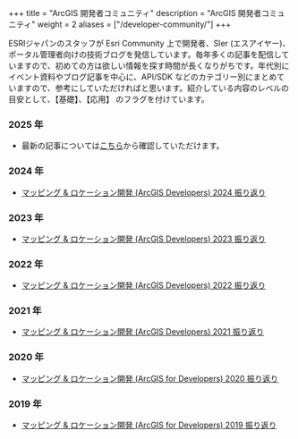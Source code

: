 +++
title = "ArcGIS 開発者コミュニティ"
description = "ArcGIS 開発者コミュニティ"
weight = 2
aliases = ["/developer-community/"]
+++

ESRIジャパンのスタッフが Esri Community 上で開発者、SIer (エスアイヤー)、ポータル管理者向けの技術ブログを発信しています。毎年多くの記事を配信していますので、初めての方は欲しい情報を探す時間が長くなりがちです。年代別にイベント資料やブログ記事を中心に、API/SDK などのカテゴリー別にまとめていますので、参考にしていただければと思います。紹介している内容のレベルの目安として、【基礎】、【応用】 のフラグを付けています。

### 2025 年

- 最新の記事については[こちら](https://community.esri.com/t5/t/ct-p/arcgis-japanese-developer-community)から確認していただけます。

### 2024 年

- [マッピング & ロケーション開発 (ArcGIS Developers) 2024 振り返り](https://community.esri.com/t5/t/t/ta-p/1571288)

### 2023 年

- [マッピング & ロケーション開発 (ArcGIS Developers) 2023 振り返り](https://community.esri.com/t5/t/t/ta-p/1364671)

### 2022 年

- [マッピング & ロケーション開発 (ArcGIS Developers) 2022 振り返り](https://community.esri.com/t5/t/t/ta-p/1243947/)

### 2021 年

- [マッピング & ロケーション開発 (ArcGIS Developers) 2021 振り返り](https://community.esri.com/t5/t/t/ta-p/1129093)

### 2020 年

- [マッピング & ロケーション開発 (ArcGIS for Developers) 2020 振り返り](https://community.esri.com/t5/t/t/ta-p/1011947)

### 2019 年

- [マッピング & ロケーション開発 (ArcGIS for Developers) 2019 振り返り](https://community.esri.com/t5/t/t/ta-p/915312)

